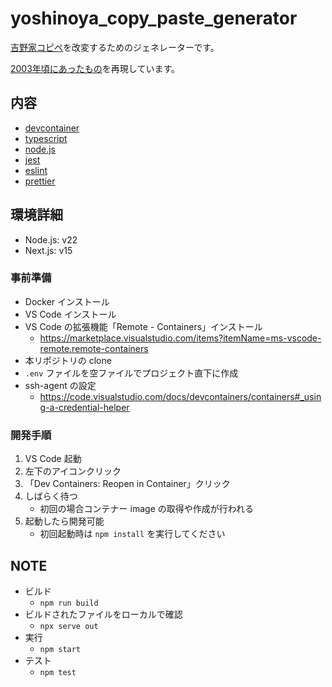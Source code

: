 # yoshinoya_copy_paste_generator

[吉野家コピペ](https://dic.nicovideo.jp/a/%E5%90%89%E9%87%8E%E5%AE%B6%E3%82%B3%E3%83%94%E3%83%9A)を改変するためのジェネレーターです。

[2003年頃にあったもの](https://web.archive.org/web/20031204210402/http://8931.com/yosinoya.php3)を再現しています。

## 内容

- [devcontainer](https://code.visualstudio.com/docs/remote/containers)
- [typescript](https://www.typescriptlang.org/)
- [node.js](https://nodejs.org/ja/)
- [jest](https://jestjs.io/ja/)
- [eslint](https://eslint.org/)
- [prettier](https://prettier.io/)

## 環境詳細

- Node.js: v22
- Next.js: v15

### 事前準備

- Docker インストール
- VS Code インストール
- VS Code の拡張機能「Remote - Containers」インストール
  - https://marketplace.visualstudio.com/items?itemName=ms-vscode-remote.remote-containers
- 本リポジトリの clone
- `.env` ファイルを空ファイルでプロジェクト直下に作成
- ssh-agent の設定
  - https://code.visualstudio.com/docs/devcontainers/containers#_using-a-credential-helper

### 開発手順

1. VS Code 起動
2. 左下のアイコンクリック
3. 「Dev Containers: Reopen in Container」クリック
4. しばらく待つ
   - 初回の場合コンテナー image の取得や作成が行われる
5. 起動したら開発可能
   - 初回起動時は `npm install` を実行してください

## NOTE

- ビルド
  - `npm run build`
- ビルドされたファイルをローカルで確認
  - `npx serve out`
- 実行
  - `npm start`
- テスト
  - `npm test`
